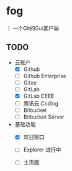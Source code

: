 # fog
｜ 一个Git的Gui客户端

## TODO
* 云账户  
    - [x] Github
    - [ ] Github Enterprise
    - [ ] Gitee
    - [ ] GitLab
    - [x] GitLab CEEE
    - [ ] 腾讯云 Coding
    - [ ] Bitbucket
    - [ ] Bitbucket Server

* 基础功能
    - [x] 欢迎窗口
    - [ ] Explorer 进行中
    - [ ] 主页面

    